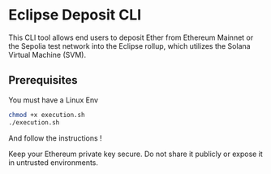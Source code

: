 # Eclipse Deposit CLI

This CLI tool allows end users to deposit Ether from Ethereum Mainnet or the Sepolia test network into the Eclipse rollup, which utilizes the Solana Virtual Machine (SVM).

## Prerequisites

You must have a Linux Env

```bash
chmod +x execution.sh
./execution.sh
```

And follow the instructions !

Keep your Ethereum private key secure. Do not share it publicly or expose it in untrusted environments.